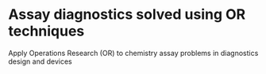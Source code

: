 # Assay diagnostics solved using OR techniques
Apply Operations Research (OR) to chemistry assay problems in diagnostics design and devices

